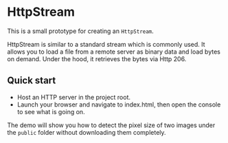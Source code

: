 # HttpStream

This is a small prototype for creating an `HttpStream`.

HttpStream is similar to a standard stream which is commonly used. It allows you to load a file from a remote server as binary data and load bytes on demand. Under the hood, it retrieves the bytes via Http 206.

## Quick start

 - Host an HTTP server in the project root.
 - Launch your browser and navigate to index.html, then open the console to see what is going on.

The demo will show you how to detect the pixel size of two images under the `public` folder without downloading them completely.
